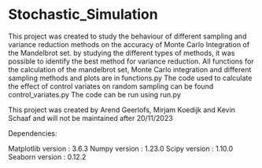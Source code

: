 # Stochastic_Simulation

This project was created to study the behaviour of different sampling and variance reduction methods on the accuracy of Monte Carlo Integration of the Mandelbrot set.
by studying the different types of methods, it was possible to identify the best method for variance reduction.
All functions for the calculation of the mandelbrot set, Monte Carlo integration and different sampling methods and plots are in functions.py
The code used to calculate the effect of control variates on random sampling can be found control_variates.py
The code can be run using run.py

This project was created by Arend Geerlofs, Mirjam Koedijk and Kevin Schaaf and will not be maintained after 20/11/2023

Dependencies:

Matplotlib version : 3.6.3
Numpy version : 1.23.0
Scipy version : 1.10.0
Seaborn version : 0.12.2
